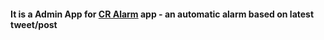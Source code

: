 #### It is a Admin App for [CR Alarm](https://github.com/Rakibul73/CR_Alarm) app - an automatic alarm based on latest tweet/post